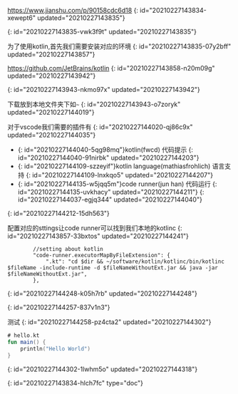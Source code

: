 https://www.jianshu.com/p/90158cdc6d18
{: id="20210227143834-xewept6" updated="20210227143835"}

{: id="20210227143835-vwk3f9t" updated="20210227143835"}

为了使用kotlin,首先我们需要安装对应的环境
{: id="20210227143835-07y2bff" updated="20210227143857"}

https://github.com/JetBrains/kotlin
{: id="20210227143858-n20m09g" updated="20210227143942"}

{: id="20210227143943-nkmo97x" updated="20210227143942"}

下载放到本地文件夹下如`~`
{: id="20210227143943-o7zoryk" updated="20210227144019"}

对于vscode我们需要的插件有
{: id="20210227144020-qj86c9x" updated="20210227144035"}

* {: id="20210227144040-5qg98mq"}kotlin(fwcd) 代码提示
  {: id="20210227144040-91nirbk" updated="20210227144203"}
* {: id="20210227144109-szzeyif"}kotlin language(mathiasfrohlich) 语言支持
  {: id="20210227144109-lnxkqo5" updated="20210227144207"}
* {: id="20210227144135-w5jqq5m"}code runner(jun han) 代码运行
  {: id="20210227144135-uvkhacy" updated="20210227144211"}
{: id="20210227144037-egjq344" updated="20210227144040"}

{: id="20210227144212-15dh563"}

配置对应的sttings让code runner可以找到我们本地的kotlinc
{: id="20210227143857-33bxtos" updated="20210227144241"}

```
		//setting about kotlin
		"code-runner.executorMapByFileExtension": {
			".kt": "cd $dir && ~/software/kotlin/kotlinc/bin/kotlinc $fileName -include-runtime -d $fileNameWithoutExt.jar && java -jar $fileNameWithoutExt.jar",
		},
```
{: id="20210227144248-k05h7rb" updated="20210227144248"}

{: id="20210227144257-837v1n3"}

测试
{: id="20210227144258-pz4cta2" updated="20210227144302"}

```kotlin
# hello.kt
fun main() {
    println("Hello World")
}
```
{: id="20210227144302-1lwhm5o" updated="20210227144318"}


{: id="20210227143834-hlch7fc" type="doc"}
